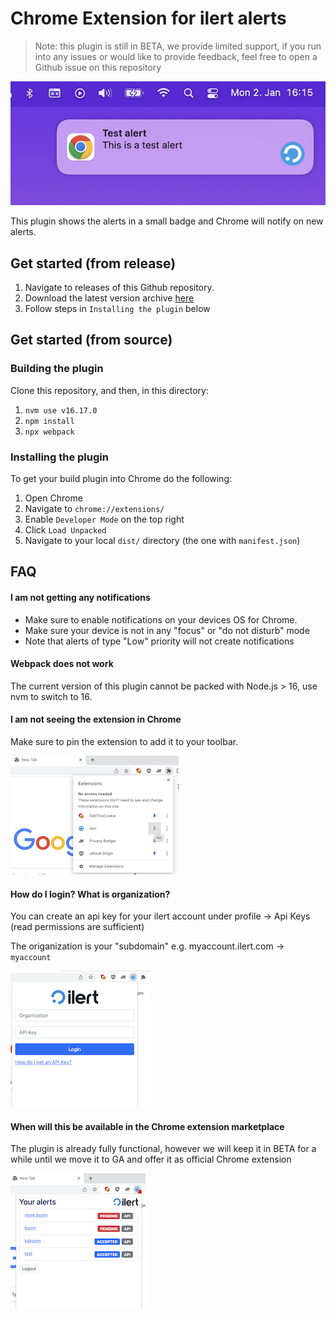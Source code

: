 # Chrome Extension for ilert alerts

> Note: this plugin is still in BETA, we provide limited support, if you run into any issues or would like to provide feedback, feel free to open a Github issue on this repository

![pin help](screenshots/notification.png)

This plugin shows the alerts in a small badge and Chrome will notify on new alerts.

## Get started (from release)

1. Navigate to releases of this Github repository.
1. Download the latest version archive [here](https://github.com/iLert/ilert-chrome/releases/download/v0.2.0/ilert_chrome.zip)
1. Follow steps in `Installing the plugin` below

## Get started (from source)

### Building the plugin

Clone this repository, and then, in this directory:

1. `nvm use v16.17.0`
1. `npm install`
1. `npx webpack`

### Installing the plugin

To get your build plugin into Chrome do the following:

1. Open Chrome
1. Navigate to `chrome://extensions/`
1. Enable `Developer Mode` on the top right
1. Click `Load Unpacked`
1. Navigate to your local `dist/` directory (the one with `manifest.json`)

## FAQ

#### I am not getting any notifications

- Make sure to enable notifications on your devices OS for Chrome.
- Make sure your device is not in any "focus" or "do not disturb" mode
- Note that alerts of type "Low" priority will not create notifications

#### Webpack does not work

The current version of this plugin cannot be packed with Node.js > 16,
use nvm to switch to 16.

#### I am not seeing the extension in Chrome

Make sure to pin the extension to add it to your toolbar.

![pin help](screenshots/pin-help.png)

#### How do I login? What is organization?

You can create an api key for your ilert account
under profile -> Api Keys (read permissions are sufficient)

The origanization is your "subdomain" e.g. myaccount.ilert.com -> `myaccount`

![pin help](screenshots/login.png)

#### When will this be available in the Chrome extension marketplace

The plugin is already fully functional, however we will keep it in BETA for a while until we move it to GA and offer it as official Chrome extension

![pin help](screenshots/alerts.png)